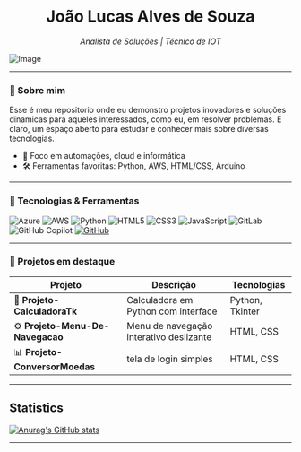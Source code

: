 

<h1 align="center">João Lucas Alves de Souza</h1>
<p align="center">
  <i>Analista de Soluções | Técnico de IOT </i>
</p>


![Image](https://github.com/user-attachments/assets/4bf793a4-781c-4fc4-a522-7b8dc63c0d1e)



---

### 🚀 Sobre mim

Esse é meu repositorio onde eu demonstro projetos inovadores e soluções dinamicas para aqueles interessados, como eu, em resolver problemas. E claro, um espaço aberto para estudar e conhecer mais sobre diversas tecnologias.

- 🎯 Foco em automações, cloud e informática
- 🛠️ Ferramentas favoritas: Python, AWS, HTML/CSS, Arduino

---


### 🧰 Tecnologias & Ferramentas

  ![Azure](https://img.shields.io/badge/azure-%230072C6.svg?style=for-the-badge&logo=microsoftazure&logoColor=white)
  ![AWS](https://img.shields.io/badge/AWS-%23FF9900.svg?style=for-the-badge&logo=amazon-aws&logoColor=white)
  ![Python](https://img.shields.io/badge/python-3670A0?style=for-the-badge&logo=python&logoColor=ffdd54)
  ![HTML5](https://img.shields.io/badge/html5-%23E34F26.svg?style=for-the-badge&logo=html5&logoColor=white)
  ![CSS3](https://img.shields.io/badge/css3-%231572B6.svg?style=for-the-badge&logo=css3&logoColor=white)
  ![JavaScript](https://img.shields.io/badge/javascript-%23323330.svg?style=for-the-badge&logo=javascript&logoColor=%23F7DF1E)
  ![GitLab](https://img.shields.io/badge/gitlab-%23181717.svg?style=for-the-badge&logo=gitlab&logoColor=white)
  ![GitHub Copilot](https://img.shields.io/badge/github_copilot-8957E5?style=for-the-badge&logo=github-copilot&logoColor=white)
  [![GitHub](https://img.shields.io/badge/GitHub-100000?style=for-the-badge&logo=github&logoColor=white)](https://github.com/joaolucas-0000)


---

### 📂 Projetos em destaque

| Projeto | Descrição | Tecnologias |
|--------|-----------|-------------|
| 🔧 **Projeto-CalculadoraTk** | Calculadora em Python com interface | Python, Tkinter |
| ⚙️ **Projeto-Menu-De-Navegacao** | Menu de navegação interativo deslizante | HTML, CSS |
| 📊 **Projeto-ConversorMoedas** | tela de login simples  | HTML, CSS |

---

## Statistics
[![Anurag's GitHub stats](https://github-readme-stats.vercel.app/api?username=joaolucas-0000)](https://github.com/anuraghazra/github-readme-stats)

---

